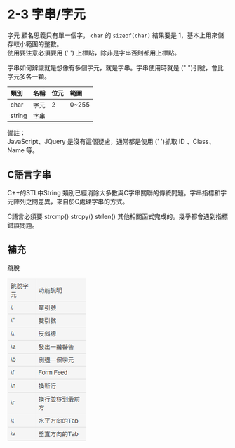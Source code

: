 # 2-3 字串/字元

字元 顧名思義只有單一個字， `char` 的 `sizeof(char)` 結果要是 1，基本上用來儲存較小範圍的整數。  
使用要注意必須要用 \(' '\) 上標點，除非是字串否則都用上標點。

字串如何辨識就是想像有多個字元，就是字串。字串使用時就是 \(" "\)引號，會比字元多各一顆。

| 類別 | 名稱 | 位元 | 範圍 |
| :--- | :--- | :--- | :--- |
| char | 字元 | 2 | 0~255 |
| string | 字串 |  |  |

  
備註：  
JavaScript、JQuery 是沒有這個疑慮，通常都是使用 \(' '\)抓取 ID 、Class、Name 等。

## C語言字串

C++的STL中String 類別已經消除大多數與C字串關聯的傳統問題。字串指標和字元陣列之間差異，來自於C處理字串的方式。

C語言必須要 strcmp\(\) strcpy\(\) strlen\(\) 其他相關函式完成的。幾乎都會遇到指標錯誤問題。





## 補充

跳脫

![](../.gitbook/assets/image%20%2821%29.png)



